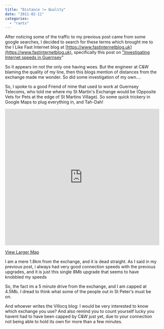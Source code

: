 ```yaml
---
title: "Distance != Quality"
date: "2011-02-11"
categories: 
  - "rants"
---
```


After noticing some of the traffic to my previous post came from some google searches, I decided to search for these terms which brought me to the I Like Fast Internet blog at [https://www.fastinternetblog.uk](https://www.fastinternetblog.uk), specifically this post on ["Investigating Internet speeds in Guernsey](https://www.fastinternetblog.uk/?p=81)"

So it appears im not the only one having woes. But the engineer at C&W blaming the quality of my line, then this blogs mention of distances from the exchange made me wonder. So did some investigation of my own....

So, I spoke to a good Friend of mine that used to work at Guernsey Telecoms, who told me where my St Martin's Exchange would be (Opposite Vets for Pets at the edge of St Martins Village). So some quick trickery in Google Maps to plug everything in, and Tah-Dah!

<iframe src="http://maps.google.co.uk/maps?f=d&amp;source=s_d&amp;saddr=49.438627,-2.557621&amp;daddr=Route+de+Jerbourg+to:Rte+de+Jerbourg,+GY4+6,+UK&amp;geocode=FaNf8gIdS_nY_w%3BFehB8gIdyTPZ_w%3BFXk58gIdBUHZ_ylfS9F-b3MNSDFP8t7PpkqUqQ&amp;hl=en&amp;mra=mi&amp;mrcr=0,1&amp;mrsp=1&amp;sz=17&amp;sll=49.43131,-2.544354&amp;sspn=0.00635,0.016512&amp;ie=UTF8&amp;t=h&amp;ll=49.434031,-2.548828&amp;spn=0.012559,0.021887&amp;z=15&amp;output=embed" width="510" height="450" frameborder="0" marginwidth="0" marginheight="0" scrolling="no"></iframe>

  
[View Larger Map](http://maps.google.co.uk/maps?f=d&source=embed&saddr=49.438627,-2.557621&daddr=Route+de+Jerbourg+to:Rte+de+Jerbourg,+GY4+6,+UK&geocode=FaNf8gIdS_nY_w%3BFehB8gIdyTPZ_w%3BFXk58gIdBUHZ_ylfS9F-b3MNSDFP8t7PpkqUqQ&hl=en&mra=mi&mrcr=0,1&mrsp=1&sz=17&sll=49.43131,-2.544354&sspn=0.00635,0.016512&ie=UTF8&t=h&ll=49.434031,-2.548828&spn=0.012559,0.021887&z=15)

I am a mere 1.8km from the exchange, and it is dead straight. As I said in my previous post, i always had very good connection speeds with the previous upgrades, and it is just this single 8Mb upgrade that seems to have knobbled my speeds

So, the fact im a 5 minute drive from the exchange, and I am capped at 4.5Mb. I dread to think what some of the people out in St Peter's must be on.

And whoever writes the Villocq blog: I would be very interested to know which exchange you use? And also remind you to count yourself lucky you havent had to have been capped by C&W just yet, due to your connection not being able to hold its own for more than a few minutes.
